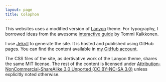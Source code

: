 ```yaml
---
layout: page
title: Colophon
---
```


This websites uses a modified version of [Lanyon][lanyon-theme] theme.
For typography, I borrowed ideas from the awesome [interactive
guide][tommi-typography] by Tommi Kaikkonen.

I use [Jekyll](http://jekyllrb.com) to generate the site. It is hosted and published
using GitHub pages. You can find the content available in [my GitHub account][github-blog].

The CSS files of the site, as dertivative work of the Lanyon theme,
shares the same MIT license. The rest of the content is licensed under
[Attribution-NonCommercial-ShareAlike 3.0 Unported (CC BY-NC-SA 3.0)][cc-nc-sa] unless explicitly
noted otherwise.

[cc-nc-sa]: http://creativecommons.org/licenses/by-nc-sa/3.0/
[github-blog]: https://github.com/saeed-abdullah/saeed-abdullah.github.com
[tommi-website]: http://kaikkonendesign.fi/
[tommi-typography]: http://kaikkonendesign.fi/typography/
[wp-svbtle]: http://wp-svbtle.com/
[lanyon-theme]: http://lanyon.getpoole.com/

